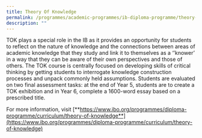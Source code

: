 ```yaml
---
title: Theory Of Knowledge
permalink: /programmes/academic-programmes/ib-diploma-programme/theory-of-knowledge/
description: ""
---
```

TOK plays a special role in the IB as it provides an opportunity for students to reflect on the nature of knowledge and the connections between areas of academic knowledge that they study and link it to themselves as a ‘’knower’ in a way that they can be aware of their own perspectives and those of others. The TOK course is centrally focused on developing skills of critical thinking by getting students to interrogate knowledge construction processes and unpack commonly held assumptions. Students are evaluated on two final assessment tasks: at the end of Year 5, students are to create a TOK exhibition and in Year 6, complete a 1600-word essay based on a prescribed title.

For more information, visit [**https://www.ibo.org/programmes/diploma-programme/curriculum/theory-of-knowledge**](https://www.ibo.org/programmes/diploma-programme/curriculum/theory-of-knowledge)